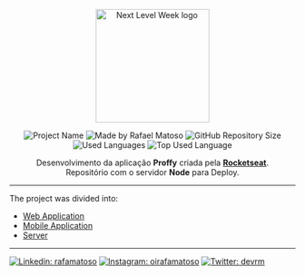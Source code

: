<p align="center">
  <a href="https://nextlevelweek.com/inscricao/2" target="blank"><img src="https://res.cloudinary.com/rafamatoso/image/upload/v1596499055/Projects/nlw2/nlw2_uiiw4n.svg" width="200" alt="Next Level Week logo" /></a>
</p>

<p align="center">
<img alt="Project Name" src="https://img.shields.io/badge/Project%20Name-Proffy-7259c1">
<img alt="Made by Rafael Matoso" src="https://img.shields.io/badge/Made%20by-Rafa%20Matoso-7259c1">
<img alt="GitHub Repository Size" src="https://img.shields.io/github/repo-size/rafamatoso/server-proffy-nlw2?color=7259c1">
<img alt="Used Languages" src="https://img.shields.io/github/languages/count/rafamatoso/server-proffy-nlw2?color=7259c1">
<img alt="Top Used Language" src="https://img.shields.io/github/languages/top/rafamatoso/server-proffy-nlw2?color=7259c1">
</p>

<p align="center">Desenvolvimento da aplicação <b>Proffy</b> criada pela <b><a href="https://rocketseat.com.br/" target="blank">Rocketseat</a></b>.<br /> Repositório com o servidor <b>Node</b> para Deploy.

---

The project was divided into:

- [Web Application](https://github.com/rafamatoso/proffy-nlw2/tree/master/web)
- [Mobile Application](https://github.com/rafamatoso/proffy-nlw2/tree/master/mobile)
- [Server](https://github.com/rafamatoso/proffy-nlw2/tree/master/server)

---

[![Linkedin: rafamatoso](https://img.shields.io/badge/-rafamatoso-black?style=flat&logo=Linkedin&logoColor=white&link=https://www.linkedin.com/in/rafamatoso/)](https://www.linkedin.com/in/rafamatoso/)
[![Instagram: oirafamatoso](https://img.shields.io/badge/-oirafamatoso-black?style=flat&logo=Instagram&link=https://www.instagram.com/oirafamatoso/)](https://www.instagram.com/oirafamatoso/)
[![Twitter: devrm](https://img.shields.io/badge/-devrm-black?style=flat&logo=twitter&link=https://twitter.com/devrm95572079)](https://twitter.com/devrm95572079)
